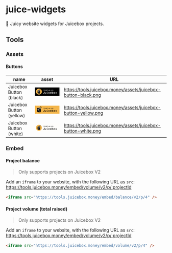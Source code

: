 # juice-widgets

🧃 Juicy website widgets for Juicebox projects.

## Tools

### Assets

#### Buttons

| name                     | asset                                             | URL                                                            |
| ------------------------ | ------------------------------------------------- | -------------------------------------------------------------- |
| Juicebox Button (black)  | <img src="./assets/juicebox-button-black.png" />  | https://tools.juicebox.money/assets/juicebox-button-black.png  |
| Juicebox Button (yellow) | <img src="./assets/juicebox-button-yellow.png" /> | https://tools.juicebox.money/assets/juicebox-button-yellow.png |
| Juicebox Button (white)  | <img src="./assets/juicebox-button-white.png" />  | https://tools.juicebox.money/assets/juicebox-button-white.png  |

### Embed

#### Project balance

> Only supports projects on Juicebox V2

Add an `iframe` to your website, with the following URL as `src`: https://tools.juicebox.money/embed/volume/v2/p/:projectId

```html
<iframe src="https://tools.juicebox.money/embed/balance/v2/p/4" />
```

#### Project volume (total raised)

> Only supports projects on Juicebox V2

Add an `iframe` to your website, with the following URL as `src`: https://tools.juicebox.money/embed/volume/v2/p/:projectId

```html
<iframe src="https://tools.juicebox.money/embed/volume/v2/p/4" />
```
